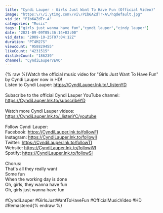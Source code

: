 ```yaml
---
title: "Cyndi Lauper - Girls Just Want To Have Fun (Official Video)"
image: "https:\/\/i.ytimg.com\/vi\/PIb6AZdTr-A\/hqdefault.jpg"
vid_id: "PIb6AZdTr-A"
categories: "Music"
tags: ["girls just wanna have fun","cyndi lauper","cindy lauper"]
date: "2021-09-09T05:36:14+03:00"
vid_date: "2009-10-25T07:04:12Z"
duration: "PT4M27S"
viewcount: "958829455"
likeCount: "4231515"
dislikeCount: "186239"
channel: "CyndiLauperVEVO"
---
```

{% raw %}Watch the official music video for &quot;Girls Just Want To Have Fun&quot; by Cyndi Lauper now in HD!<br />Listen to Cyndi Lauper: <a rel="nofollow" target="blank" href="https://CyndiLauper.lnk.to/_listenYD">https://CyndiLauper.lnk.to/_listenYD</a><br /><br />Subscribe to the official Cyndi Lauper YouTube channel: <a rel="nofollow" target="blank" href="https://CyndiLauper.lnk.to/subscribeYD">https://CyndiLauper.lnk.to/subscribeYD</a><br /><br />Watch more Cyndi Lauper videos: <a rel="nofollow" target="blank" href="https://CyndiLauper.lnk.to/_listenYC/youtube">https://CyndiLauper.lnk.to/_listenYC/youtube</a><br /><br />Follow Cyndi Lauper:<br />Facebook: <a rel="nofollow" target="blank" href="https://CyndiLauper.lnk.to/followFI">https://CyndiLauper.lnk.to/followFI</a><br />Instagram: <a rel="nofollow" target="blank" href="https://CyndiLauper.lnk.to/followII">https://CyndiLauper.lnk.to/followII</a><br />Twitter: <a rel="nofollow" target="blank" href="https://CyndiLauper.lnk.to/followTI">https://CyndiLauper.lnk.to/followTI</a><br />Website: <a rel="nofollow" target="blank" href="https://CyndiLauper.lnk.to/followWI">https://CyndiLauper.lnk.to/followWI</a><br />Spotify: <a rel="nofollow" target="blank" href="https://CyndiLauper.lnk.to/followSI">https://CyndiLauper.lnk.to/followSI</a><br /><br />Chorus:<br />That's all they really want<br />Some fun<br />When the working day is done<br />Oh, girls, they wanna have fun<br />Oh, girls just wanna have fun<br /><br />#CyndiLauper #GirlsJustWantToHaveFun #OfficialMusicVideo #HD #Remastered{% endraw %}

